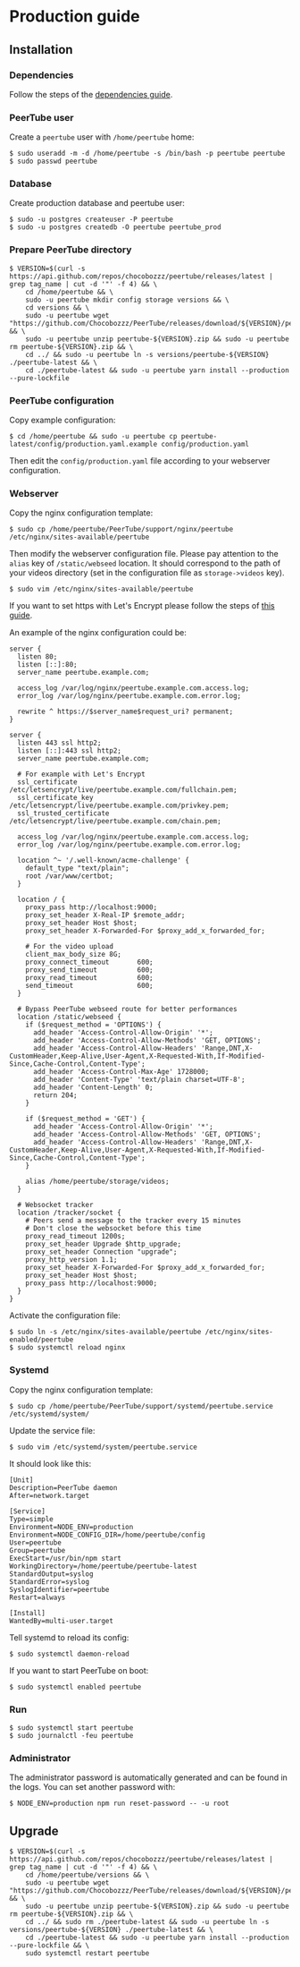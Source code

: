 # Production guide

## Installation

### Dependencies

Follow the steps of the [dependencies guide](dependencies.md).

### PeerTube user

Create a `peertube` user with `/home/peertube` home:

```
$ sudo useradd -m -d /home/peertube -s /bin/bash -p peertube peertube
$ sudo passwd peertube
```

### Database

Create production database and peertube user:

```
$ sudo -u postgres createuser -P peertube
$ sudo -u postgres createdb -O peertube peertube_prod
```

### Prepare PeerTube directory

```
$ VERSION=$(curl -s https://api.github.com/repos/chocobozzz/peertube/releases/latest | grep tag_name | cut -d '"' -f 4) && \
    cd /home/peertube && \
    sudo -u peertube mkdir config storage versions && \
    cd versions && \
    sudo -u peertube wget "https://github.com/Chocobozzz/PeerTube/releases/download/${VERSION}/peertube-${VERSION}.zip" && \
    sudo -u peertube unzip peertube-${VERSION}.zip && sudo -u peertube rm peertube-${VERSION}.zip && \
    cd ../ && sudo -u peertube ln -s versions/peertube-${VERSION} ./peertube-latest && \
    cd ./peertube-latest && sudo -u peertube yarn install --production --pure-lockfile
```

### PeerTube configuration

Copy example configuration:

```
$ cd /home/peertube && sudo -u peertube cp peertube-latest/config/production.yaml.example config/production.yaml
```

Then edit the `config/production.yaml` file according to your webserver
configuration.

### Webserver

Copy the nginx configuration template:

```
$ sudo cp /home/peertube/PeerTube/support/nginx/peertube /etc/nginx/sites-available/peertube
```

Then modify the webserver configuration file. Please pay attention to the `alias` key of `/static/webseed` location. 
It should correspond to the path of your videos directory (set in the configuration file as `storage->videos` key).

```
$ sudo vim /etc/nginx/sites-available/peertube
```

If you want to set https with Let's Encrypt please follow the steps of [this guide](https://www.digitalocean.com/community/tutorials/how-to-secure-nginx-with-let-s-encrypt-on-ubuntu-16-04).

An example of the nginx configuration could be:

```
server {
  listen 80;
  listen [::]:80;
  server_name peertube.example.com;

  access_log /var/log/nginx/peertube.example.com.access.log;
  error_log /var/log/nginx/peertube.example.com.error.log;

  rewrite ^ https://$server_name$request_uri? permanent;
}

server {
  listen 443 ssl http2;
  listen [::]:443 ssl http2;
  server_name peertube.example.com;

  # For example with Let's Encrypt
  ssl_certificate      /etc/letsencrypt/live/peertube.example.com/fullchain.pem;
  ssl_certificate_key  /etc/letsencrypt/live/peertube.example.com/privkey.pem;
  ssl_trusted_certificate /etc/letsencrypt/live/peertube.example.com/chain.pem;

  access_log /var/log/nginx/peertube.example.com.access.log;
  error_log /var/log/nginx/peertube.example.com.error.log;

  location ^~ '/.well-known/acme-challenge' {
    default_type "text/plain";
    root /var/www/certbot;
  }

  location / {
    proxy_pass http://localhost:9000;
    proxy_set_header X-Real-IP $remote_addr;
    proxy_set_header Host $host;
    proxy_set_header X-Forwarded-For $proxy_add_x_forwarded_for;

    # For the video upload
    client_max_body_size 8G;
    proxy_connect_timeout       600;
    proxy_send_timeout          600;
    proxy_read_timeout          600;
    send_timeout                600;
  }

  # Bypass PeerTube webseed route for better performances
  location /static/webseed {
    if ($request_method = 'OPTIONS') {
      add_header 'Access-Control-Allow-Origin' '*';
      add_header 'Access-Control-Allow-Methods' 'GET, OPTIONS';
      add_header 'Access-Control-Allow-Headers' 'Range,DNT,X-CustomHeader,Keep-Alive,User-Agent,X-Requested-With,If-Modified-Since,Cache-Control,Content-Type';
      add_header 'Access-Control-Max-Age' 1728000;
      add_header 'Content-Type' 'text/plain charset=UTF-8';
      add_header 'Content-Length' 0;
      return 204;
    }

    if ($request_method = 'GET') {
      add_header 'Access-Control-Allow-Origin' '*';
      add_header 'Access-Control-Allow-Methods' 'GET, OPTIONS';
      add_header 'Access-Control-Allow-Headers' 'Range,DNT,X-CustomHeader,Keep-Alive,User-Agent,X-Requested-With,If-Modified-Since,Cache-Control,Content-Type';
    }

    alias /home/peertube/storage/videos;
  }

  # Websocket tracker
  location /tracker/socket {
    # Peers send a message to the tracker every 15 minutes
    # Don't close the websocket before this time
    proxy_read_timeout 1200s;
    proxy_set_header Upgrade $http_upgrade;
    proxy_set_header Connection "upgrade";
    proxy_http_version 1.1;
    proxy_set_header X-Forwarded-For $proxy_add_x_forwarded_for;
    proxy_set_header Host $host;
    proxy_pass http://localhost:9000;
  }
}
```


Activate the configuration file:

```
$ sudo ln -s /etc/nginx/sites-available/peertube /etc/nginx/sites-enabled/peertube
$ sudo systemctl reload nginx
```

### Systemd

Copy the nginx configuration template:

```
$ sudo cp /home/peertube/PeerTube/support/systemd/peertube.service /etc/systemd/system/
```

Update the service file:

```
$ sudo vim /etc/systemd/system/peertube.service
```

It should look like this:

```
[Unit]
Description=PeerTube daemon
After=network.target

[Service]
Type=simple
Environment=NODE_ENV=production
Environment=NODE_CONFIG_DIR=/home/peertube/config
User=peertube
Group=peertube
ExecStart=/usr/bin/npm start
WorkingDirectory=/home/peertube/peertube-latest
StandardOutput=syslog
StandardError=syslog
SyslogIdentifier=peertube
Restart=always

[Install]
WantedBy=multi-user.target
```


Tell systemd to reload its config:

```
$ sudo systemctl daemon-reload
```

If you want to start PeerTube on boot:

```
$ sudo systemctl enabled peertube
```

### Run

```
$ sudo systemctl start peertube
$ sudo journalctl -feu peertube
```

### Administrator

The administrator password is automatically generated and can be found in the
logs. You can set another password with:

```
$ NODE_ENV=production npm run reset-password -- -u root
```

## Upgrade

```
$ VERSION=$(curl -s https://api.github.com/repos/chocobozzz/peertube/releases/latest | grep tag_name | cut -d '"' -f 4) && \
    cd /home/peertube/versions && \
    sudo -u peertube wget "https://github.com/Chocobozzz/PeerTube/releases/download/${VERSION}/peertube-${VERSION}.zip" && \
    sudo -u peertube unzip peertube-${VERSION}.zip && sudo -u peertube rm peertube-${VERSION}.zip && \
    cd ../ && sudo rm ./peertube-latest && sudo -u peertube ln -s versions/peertube-${VERSION} ./peertube-latest && \
    cd ./peertube-latest && sudo -u peertube yarn install --production --pure-lockfile && \
    sudo systemctl restart peertube
```
